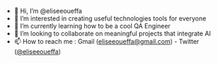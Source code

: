 - 👋 Hi, I’m @eliseeoueffa
- 👀 I’m interested in creating useful technologies tools for everyone 
- 🌱 I’m currently learning how to be a cool QA Engineer
- 💞️ I’m looking to collaborate on meaningful projects that integrate AI 
- 📫 How to reach me : Gmail (eliseeoueffa@gmail.com) - Twitter ([@eliseeoueffa](https://www.twitter.com/elisee_oueffa/))

<!---
eliseeoueffa/eliseeoueffa is a ✨ special ✨ repository because its `README.md` (this file) appears on your GitHub profile.
You can click the Preview link to take a look at your changes.
--->
